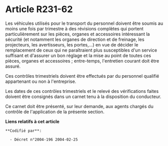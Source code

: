 # Article R231-62

Les véhicules utilisés pour le transport du personnel doivent être soumis au moins une fois par trimestre à des révisions
complètes qui portent particulièrement sur les pièces, organes et accessoires intéressant la sécurité (et notamment les
organes de direction et de freinage, les projecteurs, les avertisseurs, les portes,...) en vue de décider le remplacement de
ceux qui ne paraîtraient plus susceptibles d'un service suffisant et d'assurer un bon réglage et la mise au point de toutes
ces pièces, organes et accessoires ; entre-temps, l'entretien courant doit être assuré.

Ces contrôles trimestriels doivent être effectués par du personnel qualifié appartenant ou non à l'entreprise.

Les dates de ces contrôles trimestriels et le relevé des vérifications faites doivent être consignés dans un carnet tenu à la
disposition du conducteur.

Ce carnet doit être présenté, sur leur demande, aux agents chargés du contrôle de l'application de la présente section.

**Liens relatifs à cet article**

	**Codifié par**:

	  - Décret n°2004-196 2004-02-25
